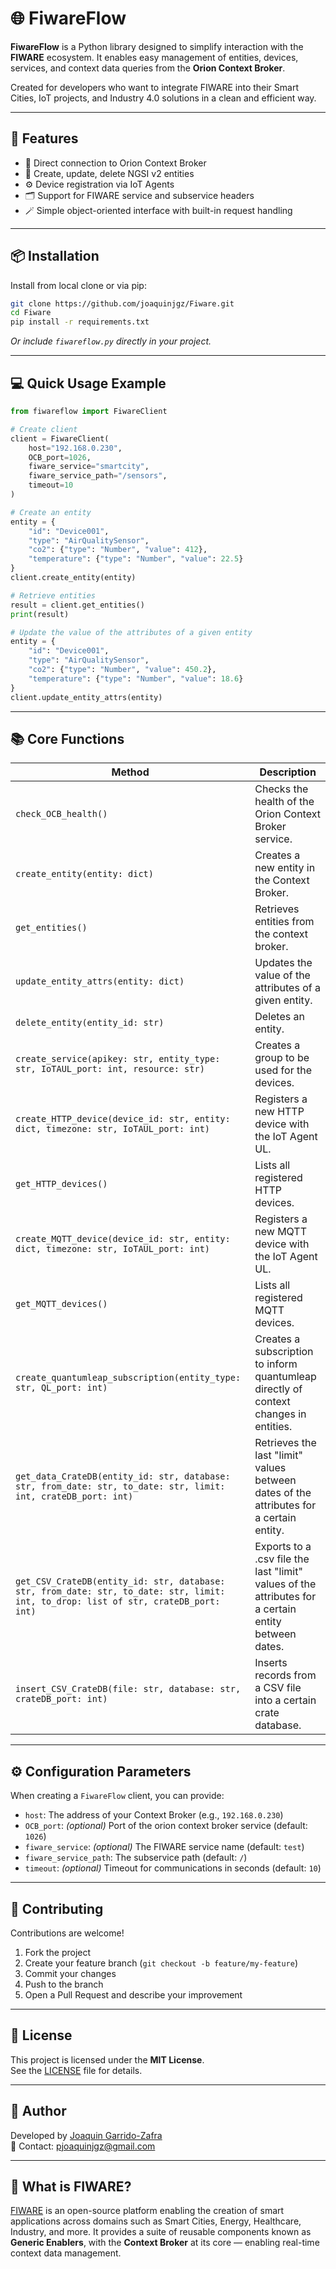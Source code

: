 
# 🌐 FiwareFlow

**FiwareFlow** is a Python library designed to simplify interaction with the **FIWARE** ecosystem. It enables easy management of entities, devices, services, and context data queries from the **Orion Context Broker**.

Created for developers who want to integrate FIWARE into their Smart Cities, IoT projects, and Industry 4.0 solutions in a clean and efficient way.

---

## 🚀 Features

- 📡 Direct connection to Orion Context Broker
- 🧱 Create, update, delete NGSI v2 entities
- ⚙️ Device registration via IoT Agents
- 🗂️ Support for FIWARE service and subservice headers
- 🪄 Simple object-oriented interface with built-in request handling

---

## 📦 Installation

Install from local clone or via pip:

```bash
git clone https://github.com/joaquinjgz/Fiware.git
cd Fiware
pip install -r requirements.txt
```

*Or include `fiwareflow.py` directly in your project.*

---

## 💻 Quick Usage Example

```python
from fiwareflow import FiwareClient

# Create client
client = FiwareClient(
    host="192.168.0.230",
    OCB_port=1026,
    fiware_service="smartcity",
    fiware_service_path="/sensors",
    timeout=10
)

# Create an entity
entity = {
    "id": "Device001",
    "type": "AirQualitySensor",
    "co2": {"type": "Number", "value": 412},
    "temperature": {"type": "Number", "value": 22.5}
}
client.create_entity(entity)

# Retrieve entities
result = client.get_entities()
print(result)

# Update the value of the attributes of a given entity
entity = {
    "id": "Device001",
    "type": "AirQualitySensor",
    "co2": {"type": "Number", "value": 450.2},
    "temperature": {"type": "Number", "value": 18.6}
}
client.update_entity_attrs(entity)
```

---

## 📚 Core Functions

| Method | Description |
|--------|-------------|
| `check_OCB_health()` | Checks the health of the Orion Context Broker service. |
| `create_entity(entity: dict)` | Creates a new entity in the Context Broker. |
| `get_entities()` | Retrieves entities from the context broker. |
| `update_entity_attrs(entity: dict)` | Updates the value of the attributes of a given entity. |
| `delete_entity(entity_id: str)` | Deletes an entity. |
| `create_service(apikey: str, entity_type: str, IoTAUL_port: int, resource: str)` | Creates a group to be used for the devices. |
| `create_HTTP_device(device_id: str, entity: dict, timezone: str, IoTAUL_port: int)` | Registers a new HTTP device with the IoT Agent UL. |
| `get_HTTP_devices()` | Lists all registered HTTP devices. |
| `create_MQTT_device(device_id: str, entity: dict, timezone: str, IoTAUL_port: int)` | Registers a new MQTT device with the IoT Agent UL. |
| `get_MQTT_devices()` | Lists all registered MQTT devices. |
| `create_quantumleap_subscription(entity_type: str, QL_port: int)` | Creates a subscription to inform quantumleap directly of context changes in entities. |
| `get_data_CrateDB(entity_id: str, database: str, from_date: str, to_date: str, limit: int, crateDB_port: int)` | Retrieves the last "limit" values between dates of the attributes for a certain entity. |
| `get_CSV_CrateDB(entity_id: str, database: str, from_date: str, to_date: str, limit: int, to_drop: list of str, crateDB_port: int)` | Exports to a .csv file the last "limit" values of the attributes for a certain entity between dates. |
| `insert_CSV_CrateDB(file: str, database: str, crateDB_port: int)` | Inserts records from a CSV file into a certain crate database. |
---

## ⚙️ Configuration Parameters

When creating a `FiwareFlow` client, you can provide:

- `host`: The address of your Context Broker (e.g., `192.168.0.230`)
- `OCB_port`: *(optional)* Port of the orion context broker service (default: `1026`)
- `fiware_service`: *(optional)* The FIWARE service name (default: `test`)
- `fiware_service_path`: The subservice path (default: `/`)
- `timeout`: *(optional)* Timeout for communications in seconds (default: `10`)

---

## 🤝 Contributing

Contributions are welcome!

1. Fork the project
2. Create your feature branch (`git checkout -b feature/my-feature`)
3. Commit your changes
4. Push to the branch
5. Open a Pull Request and describe your improvement

---

## 📝 License

This project is licensed under the **MIT License**.  
See the [LICENSE](LICENSE) file for details.

---

## 👤 Author

Developed by [Joaquin Garrido-Zafra](https://github.com/joaquinjgz)  
📧 Contact: [pjoaquinjgz@gmail.com](mailto:pjoaquinjgz@gmail.com)

---

## 🧠 What is FIWARE?

[FIWARE](https://www.fiware.org/) is an open-source platform enabling the creation of smart applications across domains such as Smart Cities, Energy, Healthcare, Industry, and more. It provides a suite of reusable components known as **Generic Enablers**, with the **Context Broker** at its core — enabling real-time context data management.
